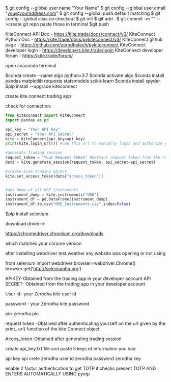 $ git config --global user.name "Your Name"
$ git config --global user.email "you@youraddress.com"
$ git config --global push.default matching
$ git config --global alias.co checkout
$ git init
$ git add .
$ git commit -m ""
-->create git repo
paste those in terminal
$git push

KiteConnect API Doc - https://kite.trade/docs/connect/v3/
KiteConnect Python Doc - https://kite.trade/docs/pykiteconnect/v3/
KiteConnect github page - https://github.com/zerodhatech/pykiteconnect
KiteConnect developer login - https://developers.kite.trade/login
KiteConnect developer forum - https://kite.trade/forum/

open anaconda terminal

$conda create --name algo python=3.7
$conda activate algo
$conda install pandas matplotlib requests statsmodels scikit-learn
$conda install spyder
$pip install --upgrade kiteconnect

create kite connect trading app

check for connection:


``` py
from kiteconnect import KiteConnect
import pandas as pd

api_key = "Your API Key"
api_secret = "Your API Secret"
kite = KiteConnect(api_key=api_key)
print(kite.login_url()) #use this url to manually login and authorize yourself

#generate trading session
request_token = "Your Request Token" #Extract request token from the redirect url obtained after you authorize yourself by loggin in
data = kite.generate_session(request_token, api_secret=api_secret)

#create kite trading object
kite.set_access_token(data["access_token"])


#get dump of all NSE instruments
instrument_dump = kite.instruments("NSE")
instrument_df = pd.DataFrame(instrument_dump)
instrument_df.to_csv("NSE_Instruments.csv",index=False)
```

$pip install selenium

download driver-->
	
https://chromedriver.chromium.org/downloads

which matches your chrome version

after installing webdriver 
test weather any  website was opening or not using

from selenium import webdriver
browser=webdriver.Chrome()
browser.get('http://seleniumhq.org')

APIKEY-Obtained from the trading app in your developer account
API SECRET- Obtained from the trading app in your developer account

User id- your Zerodha kite user id

password - your Zerodha kite password

pin-zerodha pin

request token -Obtained after authenticating yourself on the url given by the print_ url( function of the kite Connect object

Acces_token-Obtained after generating trading session


create api_key.txt file 
and paste 5 keys of information you had

api key
api crete
zerodha user id
zerodha password
zerodha key

enable 2 factor authentication to get TOTP it checks present TOTP AND ENTERS AUTOMATICALLY USING pyotp







